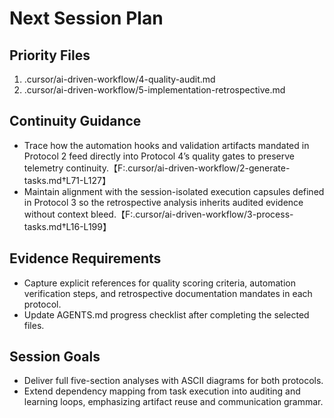 # Next Session Plan

## Priority Files
1. .cursor/ai-driven-workflow/4-quality-audit.md
2. .cursor/ai-driven-workflow/5-implementation-retrospective.md

## Continuity Guidance
- Trace how the automation hooks and validation artifacts mandated in Protocol 2 feed directly into Protocol 4’s quality gates to preserve telemetry continuity.【F:.cursor/ai-driven-workflow/2-generate-tasks.md†L71-L127】
- Maintain alignment with the session-isolated execution capsules defined in Protocol 3 so the retrospective analysis inherits audited evidence without context bleed.【F:.cursor/ai-driven-workflow/3-process-tasks.md†L16-L199】

## Evidence Requirements
- Capture explicit references for quality scoring criteria, automation verification steps, and retrospective documentation mandates in each protocol.
- Update AGENTS.md progress checklist after completing the selected files.

## Session Goals
- Deliver full five-section analyses with ASCII diagrams for both protocols.
- Extend dependency mapping from task execution into auditing and learning loops, emphasizing artifact reuse and communication grammar.
